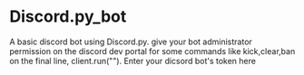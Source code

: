 # Discord.py_bot

A basic discord bot using Discord.py. 
give your bot administrator permission on the discord dev portal for some commands like kick,clear,ban
on the final line, client.run(""). Enter your dicsord bot's token here
